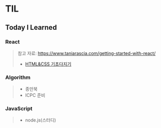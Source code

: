 # TIL

## Today I Learned

### React

> 참고 자료: https://www.taniarascia.com/getting-started-with-react/
>
> - [HTML&CSS 기초다지기](https://github.com/chisan01/HTML_CSS/tree/master)

### Algorithm

> - 종만북
> - ICPC 준비

### JavaScript

> - node.js(스터디)

